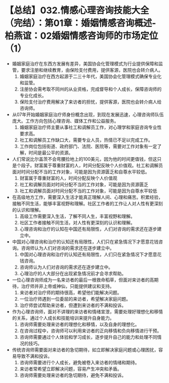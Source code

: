 # 【总结】032.情感心理咨询技能大全（完结）：第01章：婚姻情感咨询概述-柏燕谊：02婚姻情感咨询师的市场定位（1）

-   婚姻家庭治疗在东西方发展有差异，美国协会化管理模式为行业提供保障和监管，要求注册和继续教育，由保险支付费用，提供客源，医院也会转介病人。
    1.  婚姻家庭治疗在西方起源于二三十年代，美国协会化管理模式确保专业化和监管。
    2.  注册协会需考取不同州的从业资格，完成督导和个人成长，保障咨询师的专业化成长。
    3.  保险支付治疗费用解决了来访者的担忧，提供客源，医院也会转介病人给咨询师。
-   从07年开始婚姻家庭治疗师身份概念出现，到现在发展迅速，心理咨询师队伍庞大。工作方向包括心理咨询、媒体工作和公益服务。
    1.  婚姻家庭治疗师主要从事社工和调解员工作，对心理学和家庭咨询专业性要求高。
    2.  社工和调解员工作缺口大，需要专业人员，热情已不足以完成工作。
    3.  工作岗位包括街道、政府部门、法院、医院等，需要对工作对象有一定了解，时间是最公平的资源。
-   人们常说比尔盖茨不会弯腰捡地上的100美元，因为他的时间更值钱，但这只是个段子。财富属于尊重财富的人，时间分配反映个人价值观。社工和调解员面对时间分配不当的工作对象，可能是因为资源匮乏和自尊水平较低。
    1.  财富属于尊重财富的人，时间分配反映个人价值观
    2.  社工和调解员面对时间分配不当的工作对象，可能是因为资源匮乏
    3.  社工和调解员面对时间分配不当的工作对象，可能是因为自尊水平较低
-   在高级地方工作，需要深入生活才能真正理解人间、心理和痛苦。积累经验，接触不同生活，能够丰富视野和理解。社区工作者的工作让人对人性有更深刻的认识和理解。
    1.  高级工作需要深入生活，了解不同人生，丰富视野和理解。
    2.  社区工作者接触不同生活，对人性有更深刻的认识和理解。
    3.  心理咨询和治疗的认知在中国还有局限性，人们对咨询的需求还在逐步建立中。
-   中国对心理咨询和治疗的认知还有局限性，人们只在紧急情况下才愿意花钱咨询。咨询师认为人们对咨询的需求还在逐步建立中。
    1.  中国对心理咨询和治疗的认知还有局限性，人们只在紧急情况下才愿意花钱咨询。
    2.  咨询师认为人们对咨询的需求还在逐步建立中。
    3.  心理治疗的人大部分在出现紧急情况前才会寻求帮助。
-   一位心理咨询师成为一名来访者的最后一根救命稻草，但面对来访者的高期待，治疗师并非上帝或神仙，只能提供建议和支持。
    1.  来访者对治疗师的期待很高，希望他们能解决问题。
    2.  一位治疗师遇到一位委屈的来访者，希望解决家庭问题。
    3.  治疗师尝试帮助来访者，但遭到来访者的不满和投诉。
-   作为心理咨询师，面对不讲理的来访者和情绪宣泄，需要处理好理想化和移情的关系，通过个人成长和技能培训来提升自身能力。
    1.  咨询师需要处理来访者的理想化和移情，以及自身的理想化。
    2.  在咨询过程中，咨询师可以利用来访者的正向移情和负向移情进行干预。
    3.  咨询师需要通过个人体验和学习成长，逐步提升自己的能力和处理不同情况的技巧。
-   传统咨询师需要面对来访者的急切期待，如立即解决家庭问题或心理困扰，容易导致不满和投诉。
    1.  咨询师需要进行个人成长，避免被卷入来访者的情绪和期待。
    2.  来访者常希望立即解决问题，容易产生冲突和矛盾。
    3.  咨询师需要处理来访者的急切期待，避免不满和投诉。